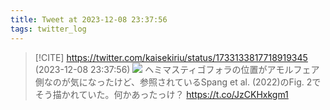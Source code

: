```yaml
---
title: Tweet at 2023-12-08 23:37:56
tags: twitter_log
---
```


> [!CITE] https://twitter.com/kaisekiriu/status/1733133817718919345 (2023-12-08 23:37:56)
> ![](https://twitter.com/kaisekiriu/status/1733133817718919345)
> ヘミマスティゴフォラの位置がアモルフェア側なのが気になったけど、参照されているSpang et al. (2022)のFig. 2でそう描かれていた。何かあったっけ？
> https://t.co/JzCKHxkgm1
